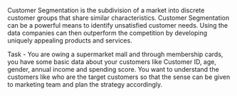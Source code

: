 Customer Segmentation is the subdivision of a market into discrete customer groups that share similar characteristics. Customer Segmentation can be a powerful means to identify unsatisfied customer needs. Using the data companies can then outperform the competition by developing uniquely appealing products and services.

Task - You are owing a supermarket mall and through membership cards, you have some basic data about your customers like Customer ID, age, gender, annual income and spending score. You want to understand the customers like who are the target customers so that the sense can be given to marketing team and plan the strategy accordingly.
